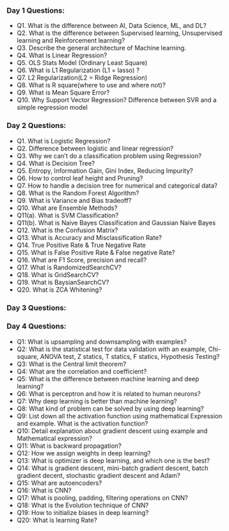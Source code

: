 ### Day 1 Questions:

- Q1. What is the difference between AI, Data Science, ML, and DL?
- Q2. What is the difference between Supervised learning, Unsupervised learning and Reinforcement learning?
- Q3. Describe the general architecture of Machine learning.
- Q4. What is Linear Regression?
- Q5. OLS Stats Model (Ordinary Least Square)
- Q6. What is L1 Regularization (L1 = lasso) ?
- Q7. L2 Regularization(L2 = Ridge Regression)
- Q8. What is R square(where to use and where not)?
- Q9. What is Mean Square Error?
- Q10. Why Support Vector Regression? Difference between SVR and a simple regression model

### Day 2 Questions:

- Q1. What is Logistic Regression?
- Q2. Difference between logistic and linear regression?
- Q3. Why we can’t do a classification problem using Regression?
- Q4. What is Decision Tree?
- Q5. Entropy, Information Gain, Gini Index, Reducing Impurity?
- Q6. How to control leaf height and Pruning?
- Q7. How to handle a decision tree for numerical and categorical
data?
- Q8. What is the Random Forest Algorithm?
- Q9. What is Variance and Bias tradeoff?
- Q10. What are Ensemble Methods?
- Q11(a). What is SVM Classification?
- Q11(b). What is Naive Bayes Classification and Gaussian Naive Bayes
- Q12. What is the Confusion Matrix?
- Q13. What is Accuracy and Misclassification Rate?
- Q14. True Positive Rate & True Negative Rate
- Q15. What is False Positive Rate & False negative Rate?
- Q16. What are F1 Score, precision and recall?
- Q17. What is RandomizedSearchCV?
- Q18. What is GridSearchCV?
- Q19. What is BaysianSearchCV?
- Q20. What is ZCA Whitening?

### Day 3 Questions:



### Day 4 Questions:
- Q1: What is upsampling and downsampling with examples?
- Q2: What is the statistical test for data validation with an example, Chi-square, ANOVA test, Z statics, T statics, F statics, Hypothesis Testing?
- Q3: What is the Central limit theorem?
- Q4: What are the correlation and coefficient?
- Q5: What is the difference between machine learning and deep learning?
- Q6: What is perceptron and how it is related to human neurons?
- Q7: Why deep learning is better than machine learning?
- Q8: What kind of problem can be solved by using deep learning?
- Q9: List down all the activation function using mathematical Expression and example. What is the activation function?
- Q10: Detail explanation about gradient descent using example and Mathematical expression?
- Q11: What is backward propagation?
- Q12: How we assign weights in deep learning?
- Q13: What is optimizer is deep learning, and which one is the best?
- Q14: What is gradient descent, mini-batch gradient descent, batch gradient decent, stochastic gradient descent and Adam?
- Q15: What are autoencoders?
- Q16: What is CNN?
- Q17: What is pooling, padding, filtering operations on CNN?
- Q18: What is the Evolution technique of CNN?
- Q19: How to initialize biases in deep learning?
- Q20: What is learning Rate?
